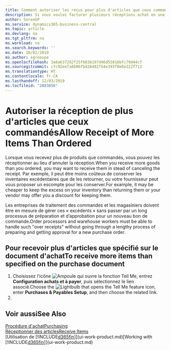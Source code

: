 ```yaml
---
title: Comment autoriser les reçus pour plus d'articles que ceux commandés | Microsoft Docs
description: Si vous voulez facturer plusieurs réceptions achat en une fois, vous pouvez utiliser la fonction Regroupement des réceptions.
author: SorenGP
ms.service: dynamics365-business-central
ms.topic: article
ms.devlang: na
ms.tgt_pltfrm: na
ms.workload: na
ms.search.keywords: ''
ms.date: 10/01/2019
ms.author: sgroespe
ms.openlocfilehash: 3a8a637292f25f683b197d96d55816bfc79d44cf
ms.sourcegitcommit: cfc92eefa8b06fb426482f54e393f0e6e222f712
ms.translationtype: HT
ms.contentlocale: fr-CA
ms.lasthandoff: 12/03/2019
ms.locfileid: "2883056"
---
```

# <a name="allow-receipt-of-more-items-than-ordered"></a><span data-ttu-id="03848-103">Autoriser la réception de plus d'articles que ceux commandés</span><span class="sxs-lookup"><span data-stu-id="03848-103">Allow Receipt of More Items Than Ordered</span></span>
<span data-ttu-id="03848-104">Lorsque vous recevez plus de produits que commandés, vous pouvez les réceptionner au lieu d'annuler la réception.</span><span class="sxs-lookup"><span data-stu-id="03848-104">When you receive more goods than you ordered, you may want to receive them in stead of canceling the receipt.</span></span> <span data-ttu-id="03848-105">Par exemple, il peut être moins coûteux de conserver les inventaires excédentaires que de les retourner, ou votre fournisseur peut vous proposer un escompte pour les conserver.</span><span class="sxs-lookup"><span data-stu-id="03848-105">For example, it may be cheaper to keep the excess on your inventory than returning them or your vendor may offer you a discount for keeping them.</span></span>

<span data-ttu-id="03848-106">Les entreprises de traitement des commandes et les magasiniers doivent être en mesure de gérer ces « excédents » sans passer par un long processus de préparation et d’approbation pour un nouveau bon de commande.</span><span class="sxs-lookup"><span data-stu-id="03848-106">Order processors and warehouse workers must be able to handle such "over receipts" without going through a lengthy process of preparing and getting approval for a new purchase order.</span></span>

## <a name="to-receive-more-items-than-specified-on-the-purchase-document"></a><span data-ttu-id="03848-107">Pour recevoir plus d'articles que spécifié sur le document d'achat</span><span class="sxs-lookup"><span data-stu-id="03848-107">To receive more items than specified on the purchase document</span></span>

1. <span data-ttu-id="03848-108">Choisissez l'icône ![Ampoule qui ouvre la fonction Tell Me](media/ui-search/search_small.png "Dites-moi ce que vous voulez faire"), entrez **Configuration achats et à payer**, puis sélectionnez le lien associé.</span><span class="sxs-lookup"><span data-stu-id="03848-108">Choose the ![Lightbulb that opens the Tell Me feature](media/ui-search/search_small.png "Tell me what you want to do") icon, enter **Purchases & Payables Setup**, and then choose the related link.</span></span>
2.   

## <a name="see-also"></a><span data-ttu-id="03848-109">Voir aussi</span><span class="sxs-lookup"><span data-stu-id="03848-109">See Also</span></span>  
[<span data-ttu-id="03848-110">Procédure d'achat</span><span class="sxs-lookup"><span data-stu-id="03848-110">Purchasing</span></span>](purchasing-manage-purchasing.md)  
[<span data-ttu-id="03848-111">Réceptionner des articles</span><span class="sxs-lookup"><span data-stu-id="03848-111">Receive Items</span></span>](warehouse-how-receive-items.md)  
<span data-ttu-id="03848-112">[Utilisation de [!INCLUDE[d365fin](includes/d365fin_md.md)]](ui-work-product.md)</span><span class="sxs-lookup"><span data-stu-id="03848-112">[Working with [!INCLUDE[d365fin](includes/d365fin_md.md)]](ui-work-product.md)</span></span>
